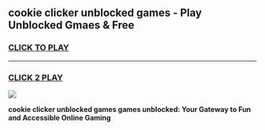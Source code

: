 
## cookie clicker unblocked games - Play Unblocked Gmaes & Free
<h3>
<a href="https://premium.freeplayer.one?title=cookie_clicker_unblocked_games&ref=20F">CLICK TO PLAY</a></h3>
<hr>

<h3>
<a href="https://premium.freeplayer.one?title=cookie_clicker_unblocked_games&ref=20F">CLICK 2 PLAY</a>
  
</h3>

<a href="https://premium.freeplayer.one?title=cookie_clicker_unblocked_games&ref=20F/"><img src="https://clearcache.store/games.png"></a>


**cookie clicker unblocked games games unblocked: Your Gateway to Fun and Accessible Online Gaming**
